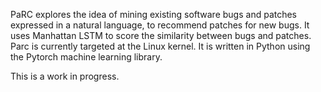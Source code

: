 PaRC explores the idea of mining existing software bugs and patches expressed in a natural language, to recommend patches for new bugs. It uses Manhattan LSTM to score the similarity between bugs and patches. Parc is currently targeted at the Linux kernel. It is written in Python using the Pytorch machine learning library. 

This is a work in progress. 
